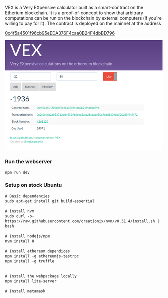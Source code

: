 VEX is a Very EXpensive calculator built as a smart-contract on the Etherium blockchain. It is a proof-of-concept to show that arbitrary computations can be run on the blockchain by external computers (if you're willing to pay for it). The contract is deployed on the mainnet at the address

[0x4f5a4501f96cb95eEDA376F4caa0B24F4dbBD796](https://etherscan.io/address/0x4f5a4501f96cb95eeda376f4caa0b24f4dbbd796)

![](docs/Screenshot_demo.png)

### Run the webserver

    npm run dev

### Setup on stock Ubuntu

    # Basic dependencies
    sudo apt-get install git build-essential

    # install nvm
    sudo curl -o- https://raw.githubusercontent.com/creationix/nvm/v0.31.4/install.sh | bash

    # Install nodejs/npm
    nvm install 8

    # Install ethereum dependices
    npm install -g ethereumjs-testrpc
    npm install -g truffle


    # Install the webpackage locally
    npm install lite-server

    # Install metamask
